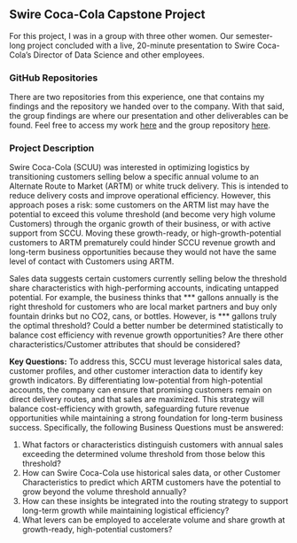 ## Swire Coca-Cola Capstone Project
For this project, I was in a group with three other women. Our semester-long project concluded with a live, 20-minute presentation to Swire Coca-Cola’s Director of Data Science and other employees.

### GitHub Repositories 
There are two repositories from this experience, one that contains my findings and the repository we handed over to the company. With that said, the group findings are where our presentation and other deliverables can be found. Feel free to access my work [here](https://github.com/alexiacw11/Alexia-sSwireRepo/tree/main) and the group repository [here](https://github.com/leahekblad/MSBA-Capstone-Group-1).


### Project Description 
Swire Coca-Cola (SCUU) was interested in optimizing logistics by transitioning customers selling below a specific annual volume to an Alternate Route to Market (ARTM) or white truck delivery. This is intended to reduce delivery costs and improve operational efficiency. However, this approach poses a risk: some customers on the ARTM list may have the potential to exceed this volume threshold (and become very high volume Customers) through the organic growth of their business, or with active support from SCCU. Moving these growth-ready, or high-growth-potential customers to ARTM prematurely could hinder SCCU revenue growth and long-term business opportunities because they would not have the same level of contact with Customers using ARTM.

Sales data suggests certain customers currently selling below the threshold share characteristics with high-performing accounts, indicating untapped potential. For example, the business thinks that *** gallons annually is the right threshold for customers who are local market partners and buy only fountain drinks but no CO2, cans, or bottles. However, is *** gallons truly the optimal threshold? Could a better number be determined statistically to balance cost efficiency with revenue growth opportunities? Are there other characteristics/Customer attributes that should be considered? 

**Key Questions:** 
To address this, SCCU must leverage historical sales data, customer profiles, and other customer interaction data to identify key growth indicators. By differentiating low-potential from high-potential accounts, the company can ensure that promising customers remain on direct delivery routes, and that sales are maximized. This strategy will balance cost-efficiency with growth, safeguarding future revenue opportunities while maintaining a strong foundation for long-term business success. Specifically, the following Business Questions must be answered: <be>
<ol>
<li>What factors or characteristics distinguish customers with annual sales exceeding the determined volume threshold from those below this threshold?
<li>How can Swire Coca-Cola use historical sales data, or other Customer Characteristics to predict which ARTM customers have the potential to grow beyond the volume threshold annually?
<li>How can these insights be integrated into the routing strategy to support long-term growth while maintaining logistical efficiency?
<li>What levers can be employed to accelerate volume and share growth at growth-ready, high-potential customers?
</ol>
